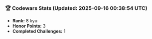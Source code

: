 ### 🏆 Codewars Stats (Updated: 2025-09-16 00:38:54 UTC)

- **Rank:** 8 kyu
- **Honor Points:** 3
- **Completed Challenges:** 1
